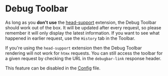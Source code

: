 # Debug Toolbar

As long as you **don't use** the [head-support](https://htmx.org/extensions/head-support/) extension,
the Debug Toolbar should work out of the box. It will be updated after every request, so please remember
it will only display the latest information. If you want to see what happened in earlier request,
use the `History` tab in the Toolbar.

If you're using the `head-support` extension then the Debug Toolbar rendering will not work for `htmx` requests.
You can still access the toolbar for a given request by checking the URL in the `debugbar-link` response header.

This feature can be disabled in the [Config](configuration.md) file.
